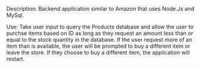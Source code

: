 Description: Backend application similar to Amazon that uses Node.Js and MySql.

Use: Take user input to query the Products database and allow the user to purchse items based on ID as long as they request an amount less than or equal to the stock quantity in the database. If the user request more of an item than is available, the user will be prompted to buy a different item or leave the store. If they choose to buy a different item, the application will restart.

